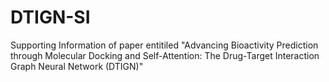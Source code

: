 # DTIGN-SI
Supporting Information of paper entitiled "Advancing Bioactivity Prediction through Molecular Docking and Self-Attention: The Drug-Target Interaction Graph Neural Network (DTIGN)"
